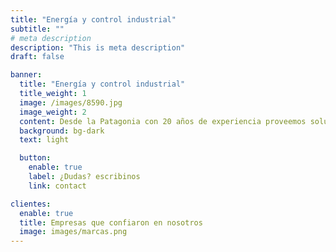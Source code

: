 ```yaml
---
title: "Energía y control industrial"
subtitle: ""
# meta description
description: "This is meta description"
draft: false

banner:
  title: "Energía y control industrial"
  title_weight: 1
  image: /images/8590.jpg
  image_weight: 2
  content: Desde la Patagonia con 20 años de experiencia proveemos soluciones en generación de energías renovables, automatización, instrumentación y control industrial
  background: bg-dark
  text: light

  button:
    enable: true
    label: ¿Dudas? escribinos
    link: contact

clientes:
  enable: true
  title: Empresas que confiaron en nosotros
  image: images/marcas.png
---
```

